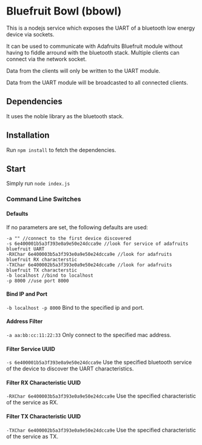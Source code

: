 # Bluefruit Bowl (bbowl)

This is a nodejs service which exposes the UART of a bluetooth low energy device via sockets.

It can be used to communicate with Adafruits Bluefruit module without having to fiddle arround with the bluetooth stack. Multiple clients can connect via the network socket.

Data from the clients will only be written to the UART module.

Data from the UART module will be broadcasted to all connected clients.

## Dependencies
It uses the noble library as the bluetooth stack.

## Installation
Run ```npm install``` to fetch the dependencies.

## Start

Simply run ```node index.js```

### Command Line Switches

#### Defaults

If no parameters are set, the following defaults are used:

    -a "" //connect to the first device discovered
    -s 6e400001b5a3f393e0a9e50e24dcca9e //look for service of adafruits bluefruit UART
    -RXChar 6e400003b5a3f393e0a9e50e24dcca9e //look for adafruits bluefruit RX characterstic
    -TXChar 6e400002b5a3f393e0a9e50e24dcca9e //look for adafruits bluefruit TX characterstic
    -b localhost //bind to localhost
    -p 8000	//use port 8000

#### Bind IP and Port
```-b localhost -p 8000```
Bind to the specified ip and port.

#### Address Filter
```-a aa:bb:cc:11:22:33```
Only connect to the specified mac address.

#### Filter Service UUID
```-s 6e400001b5a3f393e0a9e50e24dcca9e```
Use the specified bluetooth service of the device to discover the UART characteristics.

#### Filter RX Characteristic UUID
```-RXChar 6e400003b5a3f393e0a9e50e24dcca9e```
Use the specified characteristic of the service as RX.

#### Filter TX Characteristic UUID
```-TXChar 6e400002b5a3f393e0a9e50e24dcca9e```
Use the specified characteristic of the service as TX.

